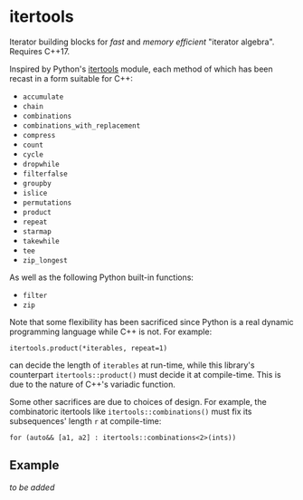 
# itertools

Iterator building blocks for *fast* and *memory efficient* "iterator algebra". Requires C++17.

Inspired by Python's [itertools](https://docs.python.org/3.7/library/itertools.html) module, each method of which has been recast in a form suitable for C++:

- `accumulate`
- `chain`
- `combinations`
- `combinations_with_replacement`
- `compress`
- `count`
- `cycle`
- `dropwhile`
- `filterfalse`
- `groupby`
- `islice`
- `permutations`
- `product`
- `repeat`
- `starmap`
- `takewhile`
- `tee`
- `zip_longest`

As well as the following Python built-in functions:

- `filter`
- `zip`

Note that some flexibility has been sacrificed since Python is a real dynamic programming language while C++ is not. For example:

```
itertools.product(*iterables, repeat=1)
```

can decide the length of `iterables` at run-time, while this library's counterpart `itertools::product()` must decide it at compile-time. This is due to the nature of C++'s variadic function.

Some other sacrifices are due to choices of design. For example, the combinatoric itertools like `itertools::combinations()` must fix its subsequences' length `r` at compile-time:

```
for (auto&& [a1, a2] : itertools::combinations<2>(ints))
```

## Example

*to be added*
